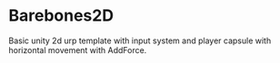 # Barebones2D

Basic unity 2d urp template with input system and player capsule with horizontal movement with AddForce. 
